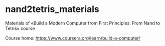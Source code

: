 # nand2tetris_materials

Materials of «Build a Modern Computer from First Principles: From Nand to Tetris» course

Course home: https://www.coursera.org/learn/build-a-computer/
